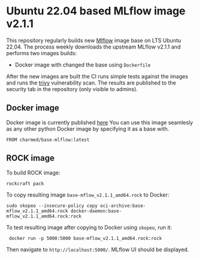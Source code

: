 # Ubuntu 22.04 based MLflow image v2.1.1

This repository regularly builds new [Mlflow](https://github.com/mlflow/mlflow) image base on LTS Ubuntu 22.04. The process weekly downloads the upstream MLflow v2.1.1 and performs two images builds:
- Docker image with changed the base using `Dockerfile`
<!-- - ROCK image using `rockcraft.yaml` -->

After the new images are built the CI runs simple tests against the images and runs the [trivy](https://github.com/aquasecurity/trivy) vulnerability scan. The results are published to the security tab in the repository (only visible to admins). 

## Docker image
Docker image is currently published [here](https://hub.docker.com/r/charmed/base-mlflow)
You can use this image seamlesly as any other python Docker image by specifying it as a base with.

```
FROM charmed/base-mlflow:latest
```

## ROCK image

To build ROCK image:
```
rockcraft pack
```

To copy resulting image `base-mflow_v2.1.1_amd64.rock` to Docker:
```
sudo skopeo --insecure-policy copy oci-archive:base-mflow_v2.1.1_amd64.rock docker-daemon:base-mflow_v2.1.1_amd64.rock:rock
```

<!-- ROCK image is currently published [here](https://ghcr.io/canonical) -->

To test resulting image after copying to Docker using `skopeo`, run it:

```
 docker run -p 5000:5000 base-mflow_v2.1.1_amd64.rock:rock
```

Then navigate to `http://localhost:5000/`. MLflow UI should be displayed.

